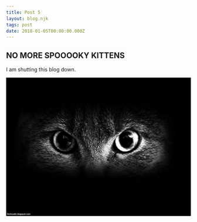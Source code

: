```yaml
---
title: Post 5
layout: blog.njk
tags: post
date: 2018-01-05T00:00:00.000Z
---
```


## NO MORE SPOOOOKY KITTENS

I am shutting this blog down.

![spooky kitty](/images/kitty-6.jpg)